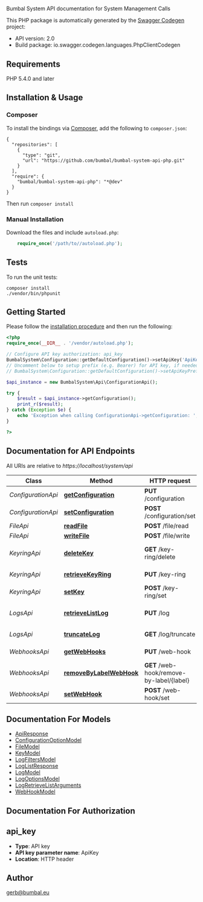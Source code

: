 # 
Bumbal System API documentation for System Management Calls

This PHP package is automatically generated by the [Swagger Codegen](https://github.com/swagger-api/swagger-codegen) project:

- API version: 2.0
- Build package: io.swagger.codegen.languages.PhpClientCodegen

## Requirements

PHP 5.4.0 and later

## Installation & Usage
### Composer

To install the bindings via [Composer](http://getcomposer.org/), add the following to `composer.json`:

```
{
  "repositories": [
    {
      "type": "git",
      "url": "https://github.com/bumbal/bumbal-system-api-php.git"
    }
  ],
  "require": {
    "bumbal/bumbal-system-api-php": "*@dev"
  }
}
```

Then run `composer install`

### Manual Installation

Download the files and include `autoload.php`:

```php
    require_once('/path/to//autoload.php');
```

## Tests

To run the unit tests:

```
composer install
./vendor/bin/phpunit
```

## Getting Started

Please follow the [installation procedure](#installation--usage) and then run the following:

```php
<?php
require_once(__DIR__ . '/vendor/autoload.php');

// Configure API key authorization: api_key
BumbalSystem\Configuration::getDefaultConfiguration()->setApiKey('ApiKey', 'YOUR_API_KEY');
// Uncomment below to setup prefix (e.g. Bearer) for API key, if needed
// BumbalSystem\Configuration::getDefaultConfiguration()->setApiKeyPrefix('ApiKey', 'Bearer');

$api_instance = new BumbalSystem\Api\ConfigurationApi();

try {
    $result = $api_instance->getConfiguration();
    print_r($result);
} catch (Exception $e) {
    echo 'Exception when calling ConfigurationApi->getConfiguration: ', $e->getMessage(), PHP_EOL;
}

?>
```

## Documentation for API Endpoints

All URIs are relative to *https://localhost/system/api*

Class | Method | HTTP request | Description
------------ | ------------- | ------------- | -------------
*ConfigurationApi* | [**getConfiguration**](docs/Api/ConfigurationApi.md#getconfiguration) | **PUT** /configuration | Retrieve Configuration
*ConfigurationApi* | [**setConfiguration**](docs/Api/ConfigurationApi.md#setconfiguration) | **POST** /configuration/set | Set Configuration
*FileApi* | [**readFile**](docs/Api/FileApi.md#readfile) | **POST** /file/read | Read File
*FileApi* | [**writeFile**](docs/Api/FileApi.md#writefile) | **POST** /file/write | Write File
*KeyringApi* | [**deleteKey**](docs/Api/KeyringApi.md#deletekey) | **GET** /key-ring/delete | Remove a key from the key ring
*KeyringApi* | [**retrieveKeyRing**](docs/Api/KeyringApi.md#retrievekeyring) | **PUT** /key-ring | Retrieve KeyRing
*KeyringApi* | [**setKey**](docs/Api/KeyringApi.md#setkey) | **POST** /key-ring/set | Set a key to the key ring
*LogsApi* | [**retrieveListLog**](docs/Api/LogsApi.md#retrievelistlog) | **PUT** /log | Retrieve List of Log Entries
*LogsApi* | [**truncateLog**](docs/Api/LogsApi.md#truncatelog) | **GET** /log/truncate | Truncate Log Table
*WebhooksApi* | [**getWebHooks**](docs/Api/WebhooksApi.md#getwebhooks) | **PUT** /web-hook | Retrieve Web Hooks
*WebhooksApi* | [**removeByLabelWebHook**](docs/Api/WebhooksApi.md#removebylabelwebhook) | **GET** /web-hook/remove-by-label/{label} | Remove web hooks by label
*WebhooksApi* | [**setWebHook**](docs/Api/WebhooksApi.md#setwebhook) | **POST** /web-hook/set | Set Web Hook


## Documentation For Models

 - [ApiResponse](docs/Model/ApiResponse.md)
 - [ConfigurationOptionModel](docs/Model/ConfigurationOptionModel.md)
 - [FileModel](docs/Model/FileModel.md)
 - [KeyModel](docs/Model/KeyModel.md)
 - [LogFiltersModel](docs/Model/LogFiltersModel.md)
 - [LogListResponse](docs/Model/LogListResponse.md)
 - [LogModel](docs/Model/LogModel.md)
 - [LogOptionsModel](docs/Model/LogOptionsModel.md)
 - [LogRetrieveListArguments](docs/Model/LogRetrieveListArguments.md)
 - [WebHookModel](docs/Model/WebHookModel.md)


## Documentation For Authorization


## api_key

- **Type**: API key
- **API key parameter name**: ApiKey
- **Location**: HTTP header


## Author

gerb@bumbal.eu


